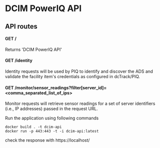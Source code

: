 # DCIM PowerIQ API

## API routes

#### GET /

Returns 'DCIM PowerIQ API'

#### GET /identity

Identity requests will be used by PIQ to identify and discover the ADS and validate the facility item's credentials as configured in dcTrack/PIQ.

#### GET /monitor/sensor_readings?filter[server_id]=<comma_separated_list_of_ips>

Monitor requests will retrieve sensor readings for a set of server identifiers (i.e., IP addresses) passed in the request URL.

Run the application using following commands

```
docker build . -t dcim-api
docker run -p 443:443 -t -i dcim-api:latest

```
check the response with https://localhost/
